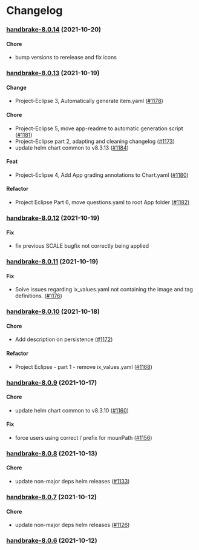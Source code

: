 # Changelog<br>


<a name="handbrake-8.0.14"></a>
### [handbrake-8.0.14](https://github.com/truecharts/apps/compare/handbrake-8.0.13...handbrake-8.0.14) (2021-10-20)

#### Chore

* bump versions to rerelease and fix icons



<a name="handbrake-8.0.13"></a>
### [handbrake-8.0.13](https://github.com/truecharts/apps/compare/handbrake-8.0.12...handbrake-8.0.13) (2021-10-19)

#### Change

* Project-Eclipse 3, Automatically generate item.yaml ([#1178](https://github.com/truecharts/apps/issues/1178))

#### Chore

* Project-Eclipse 5, move app-readme to automatic generation script ([#1181](https://github.com/truecharts/apps/issues/1181))
* Project-Eclipse part 2, adapting and cleaning changelog ([#1173](https://github.com/truecharts/apps/issues/1173))
* update helm chart common to v8.3.13 ([#1184](https://github.com/truecharts/apps/issues/1184))

#### Feat

* Project-Eclipse 4, Add App grading annotations to Chart.yaml ([#1180](https://github.com/truecharts/apps/issues/1180))

#### Refactor

* Project Eclipse Part 6, move questions.yaml to root App folder ([#1182](https://github.com/truecharts/apps/issues/1182))



<a name="handbrake-8.0.12"></a>
### [handbrake-8.0.12](https://github.com/truecharts/apps/compare/handbrake-8.0.11...handbrake-8.0.12) (2021-10-19)

#### Fix

* fix previous SCALE bugfix not correctly being applied



<a name="handbrake-8.0.11"></a>
### [handbrake-8.0.11](https://github.com/truecharts/apps/compare/handbrake-8.0.10...handbrake-8.0.11) (2021-10-19)

#### Fix

* Solve issues regarding ix_values.yaml not containing the image and tag definitions. ([#1176](https://github.com/truecharts/apps/issues/1176))



<a name="handbrake-8.0.10"></a>
### [handbrake-8.0.10](https://github.com/truecharts/apps/compare/handbrake-8.0.9...handbrake-8.0.10) (2021-10-18)

#### Chore

* Add description on persistence ([#1172](https://github.com/truecharts/apps/issues/1172))

#### Refactor

* Project Eclipse - part 1 - remove ix_values.yaml ([#1168](https://github.com/truecharts/apps/issues/1168))



<a name="handbrake-8.0.9"></a>
### [handbrake-8.0.9](https://github.com/truecharts/apps/compare/handbrake-8.0.8...handbrake-8.0.9) (2021-10-17)

#### Chore

* update helm chart common to v8.3.10 ([#1160](https://github.com/truecharts/apps/issues/1160))

#### Fix

* force users using correct / prefix for mounPath ([#1156](https://github.com/truecharts/apps/issues/1156))



<a name="handbrake-8.0.8"></a>
### [handbrake-8.0.8](https://github.com/truecharts/apps/compare/handbrake-8.0.7...handbrake-8.0.8) (2021-10-13)

#### Chore

* update non-major deps helm releases ([#1133](https://github.com/truecharts/apps/issues/1133))



<a name="handbrake-8.0.7"></a>
### [handbrake-8.0.7](https://github.com/truecharts/apps/compare/handbrake-8.0.6...handbrake-8.0.7) (2021-10-12)

#### Chore

* update non-major deps helm releases ([#1126](https://github.com/truecharts/apps/issues/1126))



<a name="handbrake-8.0.6"></a>
### [handbrake-8.0.6](https://github.com/truecharts/apps/compare/handbrake-8.0.5...handbrake-8.0.6) (2021-10-12)
